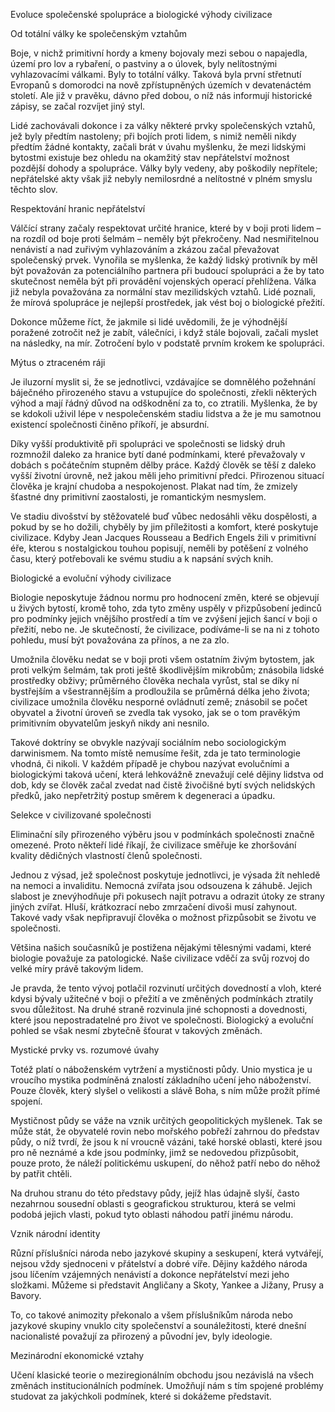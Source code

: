 <prosody rate="95%" pitch="+5%">Evoluce společenské spolupráce a biologické výhody civilizace</prosody> <break time="1s" />

<prosody rate="90%">Od totální války ke společenským vztahům</prosody> <break time="0.7s" />

<emphasis level="moderate">Boje, v nichž primitivní hordy a kmeny bojovaly mezi sebou o napajedla, území pro lov a rybaření, o pastviny a o úlovek, byly nelítostnými vyhlazovacími válkami.</emphasis> <break time="0.6s" /> Byly to totální války. <break time="0.5s" /> Taková byla první střetnutí Evropanů s domorodci na nově zpřístupněných územích v devatenáctém století. <break time="0.5s" /> Ale již v pravěku, dávno před dobou, o níž nás informují historické zápisy, se začal rozvíjet jiný styl.

<break time="0.8s" />

<prosody rate="95%">Lidé zachovávali dokonce i za války některé prvky společenských vztahů, jež byly předtím nastoleny;</prosody> <break time="0.6s" /> při bojích proti lidem, s nimiž neměli nikdy předtím žádné kontakty, začali brát v úvahu myšlenku, že mezi lidskými bytostmi existuje bez ohledu na okamžitý stav nepřátelství možnost pozdější dohody a spolupráce. <break time="0.6s" /> Války byly vedeny, aby poškodily nepřítele; nepřátelské akty však již nebyly nemilosrdné a nelítostné v plném smyslu těchto slov.

<break time="0.8s" />

<prosody rate="90%">Respektování hranic nepřátelství</prosody> <break time="0.7s" />

Válčící strany začaly respektovat určité hranice, které by v boji proti lidem – na rozdíl od boje proti šelmám – neměly být překročeny. <break time="0.6s" /> Nad nesmiřitelnou nenávistí a nad zuřivým vyhlazováním a zkázou začal převažovat společenský prvek. <break time="0.5s" /> <emphasis level="strong">Vynořila se myšlenka, že každý lidský protivník by měl být považován za potenciálního partnera při budoucí spolupráci a že by tato skutečnost neměla být při provádění vojenských operací přehlížena.</emphasis> <break time="0.6s" /> Válka již nebyla považována za normální stav mezilidských vztahů. <break time="0.5s" /> Lidé poznali, že mírová spolupráce je nejlepší prostředek, jak vést boj o biologické přežití.

<break time="0.8s" />

<prosody rate="95%">Dokonce můžeme říct, že jakmile si lidé uvědomili, že je výhodnější poražené zotročit než je zabít, válečníci, i když stále bojovali, začali myslet na následky, na mír.</prosody> <break time="0.6s" /> Zotročení bylo v podstatě prvním krokem ke spolupráci.

<break time="0.8s" />

<prosody rate="90%">Mýtus o ztraceném ráji</prosody> <break time="0.7s" />

<emphasis level="moderate">Je iluzorní myslit si, že se jednotlivci, vzdávajíce se domnělého požehnání báječného přirozeného stavu a vstupujíce do společnosti, zřekli některých výhod a mají řádný důvod na odškodnění za to, co ztratili.</emphasis> <break time="0.6s" /> Myšlenka, že by se kdokoli uživil lépe v nespolečenském stadiu lidstva a že je mu samotnou existencí společnosti činěno příkoří, je absurdní.

<break time="0.8s" />

<prosody rate="95%">Díky vyšší produktivitě při spolupráci ve společnosti se lidský druh rozmnožil daleko za hranice bytí dané podmínkami, které převažovaly v dobách s počátečním stupněm dělby práce.</prosody> <break time="0.6s" /> Každý člověk se těší z daleko vyšší životní úrovně, než jakou měli jeho primitivní předci. <break time="0.5s" /> <emphasis level="strong">Přirozenou situací člověka je krajní chudoba a nespokojenost. Plakat nad tím, že zmizely šťastné dny primitivní zaostalosti, je romantickým nesmyslem.</emphasis>

<break time="0.8s" />

Ve stadiu divošství by stěžovatelé buď vůbec nedosáhli věku dospělosti, a pokud by se ho dožili, chyběly by jim příležitosti a komfort, které poskytuje civilizace. <break time="0.6s" /> Kdyby <alias name="Jean Jacques Rousseau">Jean Jacques Rousseau</alias> a <alias name="Bedřich Engels">Bedřich Engels</alias> žili v primitivní éře, kterou s nostalgickou touhou popisují, neměli by potěšení z volného času, který potřebovali ke svému studiu a k napsání svých knih.

<break time="0.8s" />

<prosody rate="90%">Biologické a evoluční výhody civilizace</prosody> <break time="0.7s" />

<prosody rate="95%">Biologie neposkytuje žádnou normu pro hodnocení změn, které se objevují u živých bytostí, kromě toho, zda tyto změny uspěly v přizpůsobení jedinců pro podmínky jejich vnějšího prostředí a tím ve zvýšení jejich šancí v boji o přežití, nebo ne.</prosody> <break time="0.7s" /> Je skutečností, že civilizace, podíváme-li se na ni z tohoto pohledu, musí být považována za přínos, a ne za zlo.

<break time="0.8s" />

<emphasis level="moderate">Umožnila člověku nedat se v boji proti všem ostatním živým bytostem, jak proti velkým šelmám, tak proti ještě škodlivějším mikrobům;</emphasis> <break time="0.6s" /> znásobila lidské prostředky obživy; průměrného člověka nechala vyrůst, stal se díky ní bystřejším a všestrannějším a prodloužila se průměrná délka jeho života; <break time="0.5s" /> civilizace umožnila člověku nesporné ovládnutí země; znásobil se počet obyvatel a životní úroveň se zvedla tak vysoko, jak se o tom pravěkým primitivním obyvatelům jeskyň nikdy ani nesnilo.

<break time="0.8s" />

Takové doktríny se obvykle nazývají sociálním nebo sociologickým darwinismem. <break time="0.5s" /> Na tomto místě nemusíme řešit, zda je tato terminologie vhodná, či nikoli. <break time="0.5s" /> <prosody rate="95%">V každém případě je chybou nazývat evolučními a biologickými taková učení, která lehkovážně znevažují celé dějiny lidstva od dob, kdy se člověk začal zvedat nad čistě živočišné bytí svých nelidských předků, jako nepřetržitý postup směrem k degeneraci a úpadku.</prosody>

<break time="0.8s" />

<prosody rate="90%">Selekce v civilizované společnosti</prosody> <break time="0.7s" />

Eliminační síly přirozeného výběru jsou v podmínkách společnosti značně omezené. <break time="0.5s" /> Proto někteří lidé říkají, že civilizace směřuje ke zhoršování kvality dědičných vlastností členů společnosti.

<break time="0.8s" />

<emphasis level="strong">Jednou z výsad, jež společnost poskytuje jednotlivci, je výsada žít nehledě na nemoci a invaliditu.</emphasis> <break time="0.6s" /> Nemocná zvířata jsou odsouzena k záhubě. <break time="0.5s" /> Jejich slabost je znevýhodňuje při pokusech najít potravu a odrazit útoky ze strany jiných zvířat. <break time="0.5s" /> Hluší, krátkozrací nebo zmrzačení divoši musí zahynout. <break time="0.5s" /> Takové vady však nepřipravují člověka o možnost přizpůsobit se životu ve společnosti. <break time="0.6s" /> 

<prosody rate="95%">Většina našich současníků je postižena nějakými tělesnými vadami, které biologie považuje za patologické. Naše civilizace vděčí za svůj rozvoj do velké míry právě takovým lidem.</prosody>

<break time="0.8s" />

Je pravda, že tento vývoj potlačil rozvinutí určitých dovedností a vloh, které kdysi bývaly užitečné v boji o přežití a ve změněných podmínkách ztratily svou důležitost. <break time="0.6s" /> Na druhé straně rozvinula jiné schopnosti a dovednosti, které jsou nepostradatelné pro život ve společnosti. <break time="0.5s" /> Biologický a evoluční pohled se však nesmí zbytečně šťourat v takových změnách.

<break time="0.8s" />

<prosody rate="90%">Mystické prvky vs. rozumové úvahy</prosody> <break time="0.7s" />

<emphasis level="moderate">Totéž platí o náboženském vytržení a mystičnosti půdy.</emphasis> <break time="0.6s" /> <emphasis level="moderate">Unio mystica</emphasis> je u vroucího mystika podmíněná znalostí základního učení jeho náboženství. <break time="0.5s" /> Pouze člověk, který slyšel o velikosti a slávě Boha, s ním může prožít přímé spojení.

<break time="0.8s" />

Mystičnost půdy se váže na vznik určitých geopolitických myšlenek. <break time="0.5s" /> Tak se může stát, že obyvatelé rovin nebo mořského pobřeží zahrnou do představ půdy, o níž tvrdí, že jsou k ní vroucně vázáni, také horské oblasti, které jsou pro ně neznámé a kde jsou podmínky, jimž se nedovedou přizpůsobit, pouze proto, že náleží politickému uskupení, do něhož patří nebo do něhož by patřit chtěli.

<break time="0.8s" />

<prosody rate="95%">Na druhou stranu do této představy půdy, jejíž hlas údajně slyší, často nezahrnou sousední oblasti s geografickou strukturou, která se velmi podobá jejich vlasti, pokud tyto oblasti náhodou patří jinému národu.</prosody>

<break time="0.8s" />

<prosody rate="90%">Vznik národní identity</prosody> <break time="0.7s" />

<emphasis level="strong">Různí příslušníci národa nebo jazykové skupiny a seskupení, která vytvářejí, nejsou vždy sjednoceni v přátelství a dobré víře.</emphasis> <break time="0.6s" /> Dějiny každého národa jsou líčením vzájemných nenávistí a dokonce nepřátelství mezi jeho složkami. <break time="0.5s" /> Můžeme si představit Angličany a Skoty, Yankee a Jižany, Prusy a Bavory. <break time="0.5s" /> 

To, co takové animozity překonalo a všem příslušníkům národa nebo jazykové skupiny vnuklo city společenství a sounáležitosti, které dnešní nacionalisté považují za přirozený a původní jev, byly ideologie.

<break time="0.8s" />

<prosody rate="90%">Mezinárodní ekonomické vztahy</prosody> <break time="0.7s" />

<prosody rate="95%">Učení klasické teorie o meziregionálním obchodu jsou nezávislá na všech změnách institucionálních podmínek.</prosody> <break time="0.6s" /> Umožňují nám s tím spojené problémy studovat za jakýchkoli podmínek, které si dokážeme představit.

